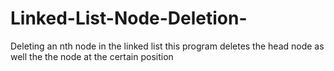 Linked-List-Node-Deletion-
==========================

Deleting an nth node in the linked list this program deletes the head node as well the the node at the certain position 
